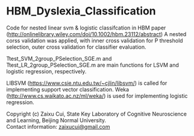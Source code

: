 # HBM_Dyslexia_Classification
Code for nested linear svm &amp; logistic classifcation in HBM paper (http://onlinelibrary.wiley.com/doi/10.1002/hbm.23112/abstract)
A nested corss validation was applied, with inner cross validation for P threshold selection, outer cross validation for classifier evaluation.

Ttest_SVM_2group_PSelection_SGE.m and Ttest_LR_2group_PSelection_SGE.m are main functions for LSVM and logistic regression, respectively.

LIBSVM (https://www.csie.ntu.edu.tw/~cjlin/libsvm/) is called for implementing support vector classification.
Weka (http://www.cs.waikato.ac.nz/ml/weka/) is used for implementing logistic regression.

Copyright (c) Zaixu Cui, State Key Laboratory of Cognitive Neuroscience and Learning, Beijing Normal University.  
Contact information: 
zaixucui@gmail.com

